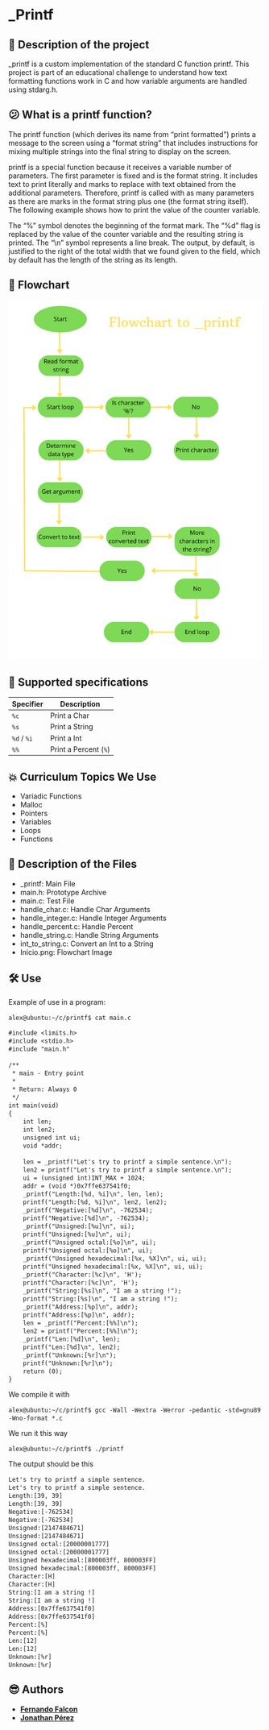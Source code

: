 # _Printf

## 📝 Description of the project

_printf is a custom implementation of the standard C function printf. This project is part of an educational challenge to understand how text formatting functions work in C and how variable arguments are handled using stdarg.h.

## 😕 What is a printf function?

The printf function (which derives its name from “print formatted”) prints a message to the screen using a “format string” that includes instructions for mixing multiple strings into the final string to display on the screen.

printf is a special function because it receives a variable number of parameters. The first parameter is fixed and is the format string. It includes text to print literally and marks to replace with text obtained from the additional parameters. Therefore, printf is called with as many parameters as there are marks in the format string plus one (the format string itself). The following example shows how to print the value of the counter variable.

The “%” symbol denotes the beginning of the format mark. The “%d” flag is replaced by the value of the counter variable and the resulting string is printed. The “\n” symbol represents a line break. The output, by default, is justified to the right of the total width that we found given to the field, which by default has the length of the string as its length.

## 🦁 Flowchart

![Texto alternativo](https://github.com/Jonatha32/holbertonschool-printf/blob/main/Inicio.png)

## 🛑 **Supported specifications**
| Specifier     | Description                |
|---------------|----------------------------|
| `%c`          | Print a Char               |
| `%s`          | Print a String             |
| `%d` / `%i`   | Print a Int                |
| `%%`          | Print a Percent       (`%`)|

## 💥 Curriculum Topics We Use 

+ Variadic Functions
+ Malloc
+ Pointers 
+ Variables
+ Loops
+ Functions

## 📁 Description of the Files

+ _printf: Main File
+ main.h: Prototype Archive
+ main.c: Test File
+ handle_char.c: Handle Char Arguments
+ handle_integer.c: Handle Integer Arguments
+ handle_percent.c: Handle Percent
+ handle_string.c: Handle String Arguments
+ int_to_string.c: Convert an Int to a String
+ Inicio.png: Flowchart Image

## 🛠️ **Use**

Example of use in a program:

```
alex@ubuntu:~/c/printf$ cat main.c
```
```
#include <limits.h>
#include <stdio.h>
#include "main.h"

/**
 * main - Entry point
 *
 * Return: Always 0
 */
int main(void)
{
    int len;
    int len2;
    unsigned int ui;
    void *addr;

    len = _printf("Let's try to printf a simple sentence.\n");
    len2 = printf("Let's try to printf a simple sentence.\n");
    ui = (unsigned int)INT_MAX + 1024;
    addr = (void *)0x7ffe637541f0;
    _printf("Length:[%d, %i]\n", len, len);
    printf("Length:[%d, %i]\n", len2, len2);
    _printf("Negative:[%d]\n", -762534);
    printf("Negative:[%d]\n", -762534);
    _printf("Unsigned:[%u]\n", ui);
    printf("Unsigned:[%u]\n", ui);
    _printf("Unsigned octal:[%o]\n", ui);
    printf("Unsigned octal:[%o]\n", ui);
    _printf("Unsigned hexadecimal:[%x, %X]\n", ui, ui);
    printf("Unsigned hexadecimal:[%x, %X]\n", ui, ui);
    _printf("Character:[%c]\n", 'H');
    printf("Character:[%c]\n", 'H');
    _printf("String:[%s]\n", "I am a string !");
    printf("String:[%s]\n", "I am a string !");
    _printf("Address:[%p]\n", addr);
    printf("Address:[%p]\n", addr);
    len = _printf("Percent:[%%]\n");
    len2 = printf("Percent:[%%]\n");
    _printf("Len:[%d]\n", len);
    printf("Len:[%d]\n", len2);
    _printf("Unknown:[%r]\n");
    printf("Unknown:[%r]\n");
    return (0);
}
```
We compile it with

```
alex@ubuntu:~/c/printf$ gcc -Wall -Wextra -Werror -pedantic -std=gnu89 -Wno-format *.c
```
We run it this way
```
alex@ubuntu:~/c/printf$ ./printf
```
The output should be this

```
Let's try to printf a simple sentence.
Let's try to printf a simple sentence.
Length:[39, 39]
Length:[39, 39]
Negative:[-762534]
Negative:[-762534]
Unsigned:[2147484671]
Unsigned:[2147484671]
Unsigned octal:[20000001777]
Unsigned octal:[20000001777]
Unsigned hexadecimal:[800003ff, 800003FF]
Unsigned hexadecimal:[800003ff, 800003FF]
Character:[H]
Character:[H]
String:[I am a string !]
String:[I am a string !]
Address:[0x7ffe637541f0]
Address:[0x7ffe637541f0]
Percent:[%]
Percent:[%]
Len:[12]
Len:[12]
Unknown:[%r]
Unknown:[%r]
```

## 😎 Authors

* **[Fernando Falcon](https://github.com/feratholberton)** 
* **[Jonathan Pérez](https://github.com/Jonatha32)**
